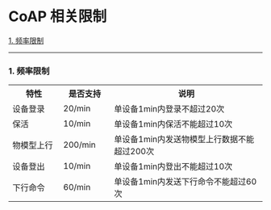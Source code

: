 
# CoAP 相关限制

<a href="#1">1. 频率限制</a>

---

<h3 id="1">1. 频率限制</font></h3>

<table>
<tr><th width="20%">特性</th><th width="20%">是否支持</th><th>说明</th></tr>
<tr><td>设备登录</td><td>20/min</td><td>单设备1min内登录不超过20次</td></tr>
<tr><td>保活</td><td>10/min</td><td>单设备1min内保活不能超过10次</td></tr>
<tr><td>物模型上行</td><td>200/min</td><td>单设备1min内发送物模型上行数据不能超过200次</td></tr>
<tr><td>设备登出</td><td>10/min</td><td>单设备1min内登出不能超过10次</td></tr>
<tr><td>下行命令</td><td>60/min</td><td>单设备1min内发送下行命令不能超过60次</td></tr>

</table>




